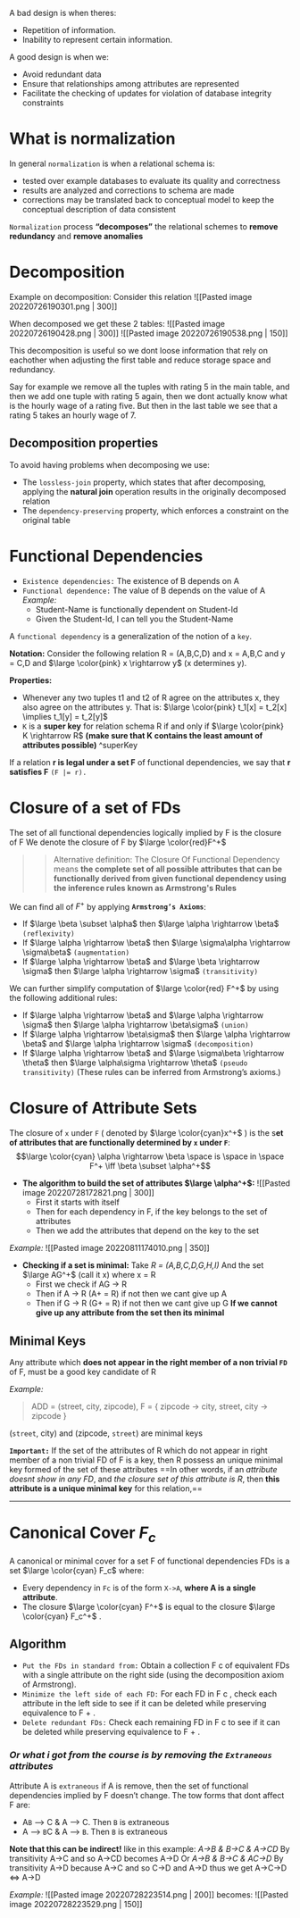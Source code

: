 A bad design is when theres:
- Repetition of information.
- Inability to represent certain information.

A good design is when we:
- Avoid redundant data
- Ensure that relationships among attributes are represented
- Facilitate the checking of updates for violation of database integrity constraints
# What is normalization

In general `normalization` is when a relational schema is:
- tested over example databases to evaluate its quality and correctness
- results are analyzed and corrections to schema are made
- corrections may be translated back to conceptual model to keep the conceptual description of data consistent

`Normalization` process **“decomposes”** the relational schemes to **remove redundancy** and **remove anomalies**

# Decomposition
Example on decomposition:
Consider this relation
![[Pasted image 20220726190301.png | 300]]

When decomposed we get these 2 tables:
![[Pasted image 20220726190428.png | 300]]
![[Pasted image 20220726190538.png | 150]]

This decomposition is useful so we dont loose information that rely on eachother when adjusting the first table and reduce storage space and redundancy.

Say for example we remove all the tuples with rating 5 in the main table, and then we add one tuple with rating 5 again, then we dont actually know what is the hourly wage of a rating five. But then in the last table we see that a rating 5 takes an hourly wage of 7.

## Decomposition properties
To avoid having problems when decomposing we use:
- The `lossless-join` property, which states that after decomposing, applying the **natural join** operation results in the originally decomposed relation
- The `dependency-preserving` property, which enforces a constraint on the original table

# Functional Dependencies
- `Existence dependencies:` The existence of B depends on A
- `Functional dependence:` The value of B depends on the value of A
	*Example:*
	- Student-Name is functionally dependent on Student-Id
	- Given the Student-Id, I can tell you the Student-Name

A `functional dependency` is a generalization of the notion of a `key`.

**Notation:**
Consider the following relation R = (A,B,C,D) and x = A,B,C and y = C,D and $\large \color{pink} x \rightarrow y$  (x determines y).

**Properties:**
- Whenever any two tuples t1 and t2 of R agree on the attributes x, they also agree on the attributes y.
	That is: $\large \color{pink} t_1[x] = t_2[x] \implies t_1[y] = t_2[y]$ 
-  `K` is a **super key** for relation schema R if and only if $\large \color{pink} K \rightarrow R$ **(make sure that K contains the least amount of attributes possible)** ^superKey

If a relation **r is legal under a set F** of functional dependencies, we say that **r satisfies F** `(F |= r).`

# Closure of a set of FDs
The set of all functional dependencies logically implied by F is the closure of F
We denote the closure of F by  $\large \color{red}F^+$

>>Alternative definition: The Closure Of Functional Dependency means **the complete set of all possible attributes that can be functionally derived from given functional dependency using the inference rules known as Armstrong's Rules**

We can find all of $F^+$ by applying  **`Armstrong’s Axioms`**:
- If $\large \beta \subset \alpha$ then $\large \alpha \rightarrow \beta$ `(reflexivity)` 
- If $\large \alpha \rightarrow \beta$ then $\large \sigma\alpha \rightarrow \sigma\beta$ `(augmentation)`
- If $\large \alpha \rightarrow \beta$ and $\large \beta \rightarrow \sigma$ then $\large \alpha \rightarrow \sigma$ `(transitivity)`

We can further simplify computation of $\large \color{red} F^+$ by using the following additional rules:
- If $\large \alpha \rightarrow \beta$ and $\large \alpha \rightarrow \sigma$ then $\large \alpha \rightarrow \beta\sigma$ `(union)`
- If $\large \alpha \rightarrow \beta\sigma$ then $\large \alpha \rightarrow \beta$ and $\large \alpha \rightarrow \sigma$ `(decomposition)`
- If $\large \alpha \rightarrow \beta$ and $\large \sigma\beta \rightarrow \theta$ then $\large \alpha\sigma \rightarrow \theta$ `(pseudo transitivity)`
(These rules can be inferred from Armstrong’s axioms.)

# Closure of Attribute Sets
The closure of `x` under `F` ( denoted by $\large \color{cyan}x^+$ )  is the s**et of attributes that are functionally determined by `x` under `F`**:
$$\large \color{cyan} \alpha \rightarrow \beta \space is \space in \space F^+ \iff \beta \subset \alpha^+$$
- **The algorithm to build the set of attributes $\large \alpha^+$:**
	![[Pasted image 20220728172821.png | 300]]
	- First it starts with itself
	- Then for each dependency in F, if the key belongs to the set of attributes
	- Then we add the attributes that depend on the key to the set

*Example:*
![[Pasted image 20220811174010.png | 350]]

- **Checking if a set is minimal:**
	Take *R = (A,B,C,D,G,H,I)*
	And the set $\large AG^+$ (call it x) where x = R
	- First we check if AG -> R
	- Then if A -> R (A+ = R) if not then we cant give up A
	- Then if G -> R (G+ = R) if not then we cant give up G
	**If we cannot give up any attribute from the set then its minimal**

## Minimal Keys
Any attribute which **does not appear in the right member of a non trivial `FD`** of F, must be a good key candidate of R

*Example:*
>ADD = (street, city, zipcode),
>F = {  zipcode -> city,
>street, city -> zipcode }

(`street`, city) and (zipcode, `street`) are minimal keys

**`Important:`** 
If the set of the attributes of R which do not appear in right member of a non trivial FD of F is a key, then R possess an unique minimal key formed of the set of these attributes
==In other words, if an *attribute doesnt show in any FD*, and *the closure set of this attribute is R*, then **this attribute is a unique minimal key** for this relation,==

---
# Canonical Cover $F_c$
A canonical or minimal cover for a set F of functional dependencies FDs is a set $\large \color{cyan} F_c$ where:
- Every dependency in `Fc` is of the form `X->A`, **where A is a single attribute**.
- The closure $\large \color{cyan} F^+$ is equal to the closure $\large \color{cyan} F_c^+$ .

## Algorithm
- `Put the FDs in standard from:` Obtain a collection F c of equivalent FDs with a single attribute on the right side (using the decomposition axiom of Armstrong).
- `Minimize the left side of each FD:` For each FD in F c , check each attribute in the left side to see if it can be deleted while preserving equivalence to F + .
- `Delete redundant FDs:` Check each remaining FD in F c to see if it can be deleted while preserving equivalence to F + .

### _Or what i got from the course is by removing the `Extraneous` attributes_
Attribute A is `extraneous` if A is remove, then the set of functional dependencies implied by F doesn’t change.
The tow forms that dont affect F are:
- A`B` --> C & A --> C. Then `B` is extraneous
- A --> `B`C & A --> `B`. Then `B` is extraneous

**Note that this can be indirect!** like in this example: 
_A->B & B->C & A->CD_
By transitivity A->C and so A->CD becomes A->D
Or
_A->B & B->C & AC->D_
By transitivity A->D because A->C and so C->D and A->D thus we get A->C->D <=> A->D

*Example:*
![[Pasted image 20220728223514.png | 200]]
becomes:
![[Pasted image 20220728223529.png | 150]]
